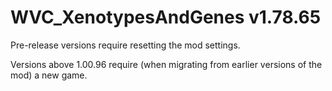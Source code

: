 # WVC_XenotypesAndGenes v1.78.65
 
Pre-release versions require resetting the mod settings.

Versions above 1.00.96 require (when migrating from earlier versions of the mod) a new game.